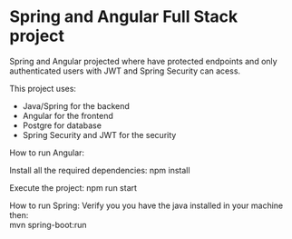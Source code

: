# Spring and Angular Full Stack project
Spring and Angular projected where have protected endpoints and only authenticated users with JWT and Spring Security can acess. 

This project uses:
<ul>
  <li> Java/Spring for the backend</li>
  <li>Angular for the frontend</li>
  <li>Postgre for database</li>
  <li>Spring Security and JWT for the security</li>
</ul>

How to run Angular: 

Install all the required dependencies:
npm install

Execute the project:
npm run start

How to run Spring: 
Verify you you have the java installed in your machine<br>
then:<br>
mvn spring-boot:run

